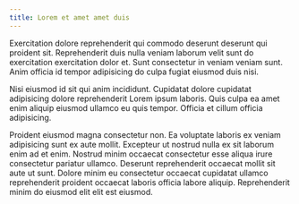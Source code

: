 ```yaml
---
title: Lorem et amet amet duis
---
```


Exercitation dolore reprehenderit qui commodo deserunt deserunt qui proident sit. Reprehenderit duis nulla veniam laborum velit sunt do exercitation exercitation dolor et. Sunt consectetur in veniam veniam sunt. Anim officia id tempor adipisicing do culpa fugiat eiusmod duis nisi.

Nisi eiusmod id sit qui anim incididunt. Cupidatat dolore cupidatat adipisicing dolore reprehenderit Lorem ipsum laboris. Quis culpa ea amet enim aliquip eiusmod ullamco eu quis tempor. Officia et cillum officia adipisicing.

Proident eiusmod magna consectetur non. Ea voluptate laboris ex veniam adipisicing sunt ex aute mollit. Excepteur ut nostrud nulla ex sit laborum enim ad et enim. Nostrud minim occaecat consectetur esse aliqua irure consectetur pariatur ullamco. Deserunt reprehenderit occaecat mollit sit aute ut sunt. Dolore minim eu consectetur occaecat cupidatat ullamco reprehenderit proident occaecat laboris officia labore aliquip. Reprehenderit minim do eiusmod elit elit est eiusmod.